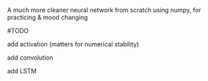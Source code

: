 A much more cleaner neural network from scratch using numpy, for practicing & mood changing

#TODO

 add activation (matters for numerical stability)

 add convolution

 add LSTM


